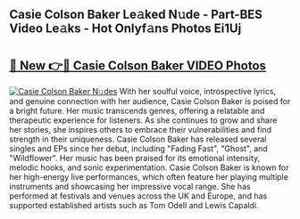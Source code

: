 ## Casie Colson Baker Le𝚊ked N𝚞de - Part-BES Video Le𝚊ks - Hot Onlyf𝚊ns Photos Ei1Uj

# <h2><a href="http://ac21161.deff.icu/?id=Casie+Colson+Baker">🔗 New 👉🔴 Casie Colson Baker VIDEO Photos</a></h2>

[![Casie Colson Baker N𝚞des](https://i.imgur.com/rIISA9y.gif)](http://ac21161.deff.icu/?id=Casie+Colson+Baker)
With her soulful voice, introspective lyrics, and genuine connection with her audience, Casie Colson Baker is poised for a bright future. Her music transcends genres, offering a relatable and therapeutic experience for listeners. As she continues to grow and share her stories, she inspires others to embrace their vulnerabilities and find strength in their uniqueness. Casie Colson Baker has released several singles and EPs since her debut, including "Fading Fast", "Ghost", and "Wildflower". Her music has been praised for its emotional intensity, melodic hooks, and sonic experimentation. Casie Colson Baker is known for her high-energy live performances, which often feature her playing multiple instruments and showcasing her impressive vocal range. She has performed at festivals and venues across the UK and Europe, and has supported established artists such as Tom Odell and Lewis Capaldi.
